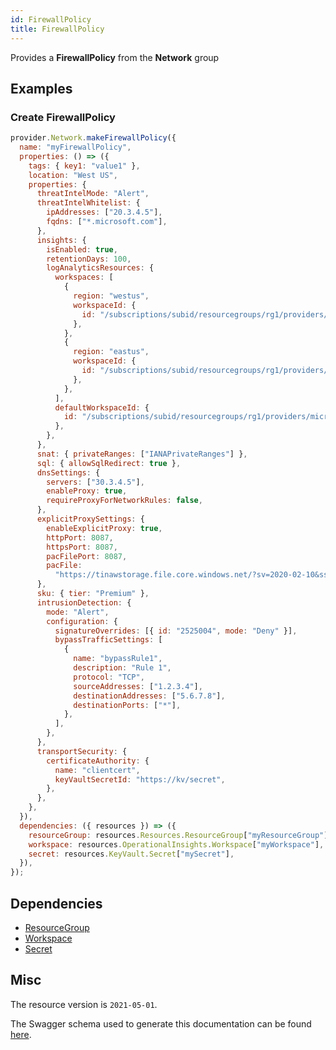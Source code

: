 ```yaml
---
id: FirewallPolicy
title: FirewallPolicy
---
```

Provides a **FirewallPolicy** from the **Network** group
## Examples
### Create FirewallPolicy
```js
provider.Network.makeFirewallPolicy({
  name: "myFirewallPolicy",
  properties: () => ({
    tags: { key1: "value1" },
    location: "West US",
    properties: {
      threatIntelMode: "Alert",
      threatIntelWhitelist: {
        ipAddresses: ["20.3.4.5"],
        fqdns: ["*.microsoft.com"],
      },
      insights: {
        isEnabled: true,
        retentionDays: 100,
        logAnalyticsResources: {
          workspaces: [
            {
              region: "westus",
              workspaceId: {
                id: "/subscriptions/subid/resourcegroups/rg1/providers/microsoft.operationalinsights/workspaces/workspace1",
              },
            },
            {
              region: "eastus",
              workspaceId: {
                id: "/subscriptions/subid/resourcegroups/rg1/providers/microsoft.operationalinsights/workspaces/workspace2",
              },
            },
          ],
          defaultWorkspaceId: {
            id: "/subscriptions/subid/resourcegroups/rg1/providers/microsoft.operationalinsights/workspaces/defaultWorkspace",
          },
        },
      },
      snat: { privateRanges: ["IANAPrivateRanges"] },
      sql: { allowSqlRedirect: true },
      dnsSettings: {
        servers: ["30.3.4.5"],
        enableProxy: true,
        requireProxyForNetworkRules: false,
      },
      explicitProxySettings: {
        enableExplicitProxy: true,
        httpPort: 8087,
        httpsPort: 8087,
        pacFilePort: 8087,
        pacFile:
          "https://tinawstorage.file.core.windows.net/?sv=2020-02-10&ss=bfqt&srt=sco&sp=rwdlacuptfx&se=2021-06-04T07:01:12Z&st=2021-06-03T23:01:12Z&sip=68.65.171.11&spr=https&sig=Plsa0RRVpGbY0IETZZOT6znOHcSro71LLTTbzquYPgs%3D",
      },
      sku: { tier: "Premium" },
      intrusionDetection: {
        mode: "Alert",
        configuration: {
          signatureOverrides: [{ id: "2525004", mode: "Deny" }],
          bypassTrafficSettings: [
            {
              name: "bypassRule1",
              description: "Rule 1",
              protocol: "TCP",
              sourceAddresses: ["1.2.3.4"],
              destinationAddresses: ["5.6.7.8"],
              destinationPorts: ["*"],
            },
          ],
        },
      },
      transportSecurity: {
        certificateAuthority: {
          name: "clientcert",
          keyVaultSecretId: "https://kv/secret",
        },
      },
    },
  }),
  dependencies: ({ resources }) => ({
    resourceGroup: resources.Resources.ResourceGroup["myResourceGroup"],
    workspace: resources.OperationalInsights.Workspace["myWorkspace"],
    secret: resources.KeyVault.Secret["mySecret"],
  }),
});

```
## Dependencies
- [ResourceGroup](../Resources/ResourceGroup.md)
- [Workspace](../OperationalInsights/Workspace.md)
- [Secret](../KeyVault/Secret.md)
## Misc
The resource version is `2021-05-01`.

The Swagger schema used to generate this documentation can be found [here](https://github.com/Azure/azure-rest-api-specs/tree/main/specification/network/resource-manager/Microsoft.Network/stable/2021-05-01/firewallPolicy.json).
